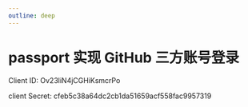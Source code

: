 ```yaml
---
outline: deep
---
```


# passport 实现 GitHub 三方账号登录

Client ID:
Ov23liN4jCGHiKsmcrPo

client Secret:
cfeb5c38a64dc2cb1da51659acf558fac9957319
